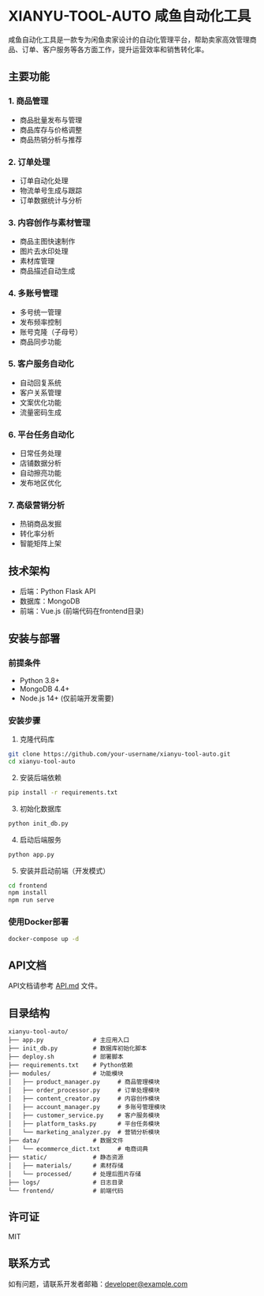 # XIANYU-TOOL-AUTO 咸鱼自动化工具

咸鱼自动化工具是一款专为闲鱼卖家设计的自动化管理平台，帮助卖家高效管理商品、订单、客户服务等各方面工作，提升运营效率和销售转化率。

## 主要功能

### 1. 商品管理
- 商品批量发布与管理
- 商品库存与价格调整
- 商品热销分析与推荐

### 2. 订单处理
- 订单自动化处理
- 物流单号生成与跟踪
- 订单数据统计与分析

### 3. 内容创作与素材管理
- 商品主图快速制作
- 图片去水印处理
- 素材库管理
- 商品描述自动生成

### 4. 多账号管理
- 多号统一管理
- 发布频率控制
- 账号克隆（子母号）
- 商品同步功能

### 5. 客户服务自动化
- 自动回复系统
- 客户关系管理
- 文案优化功能
- 流量密码生成

### 6. 平台任务自动化
- 日常任务处理
- 店铺数据分析
- 自动擦亮功能
- 发布地区优化

### 7. 高级营销分析
- 热销商品发掘
- 转化率分析
- 智能矩阵上架

## 技术架构

- 后端：Python Flask API
- 数据库：MongoDB
- 前端：Vue.js (前端代码在frontend目录)

## 安装与部署

### 前提条件
- Python 3.8+
- MongoDB 4.4+
- Node.js 14+ (仅前端开发需要)

### 安装步骤

1. 克隆代码库
```bash
git clone https://github.com/your-username/xianyu-tool-auto.git
cd xianyu-tool-auto
```

2. 安装后端依赖
```bash
pip install -r requirements.txt
```

3. 初始化数据库
```bash
python init_db.py
```

4. 启动后端服务
```bash
python app.py
```

5. 安装并启动前端（开发模式）
```bash
cd frontend
npm install
npm run serve
```

### 使用Docker部署

```bash
docker-compose up -d
```

## API文档

API文档请参考 [API.md](API.md) 文件。

## 目录结构

```
xianyu-tool-auto/
├── app.py              # 主应用入口
├── init_db.py          # 数据库初始化脚本
├── deploy.sh           # 部署脚本
├── requirements.txt    # Python依赖
├── modules/            # 功能模块
│   ├── product_manager.py     # 商品管理模块
│   ├── order_processor.py     # 订单处理模块
│   ├── content_creator.py     # 内容创作模块
│   ├── account_manager.py     # 多账号管理模块
│   ├── customer_service.py    # 客户服务模块
│   ├── platform_tasks.py      # 平台任务模块
│   └── marketing_analyzer.py  # 营销分析模块
├── data/               # 数据文件
│   └── ecommerce_dict.txt     # 电商词典
├── static/             # 静态资源
│   ├── materials/      # 素材存储
│   └── processed/      # 处理后图片存储
├── logs/               # 日志目录
└── frontend/           # 前端代码
```

## 许可证

MIT

## 联系方式

如有问题，请联系开发者邮箱：developer@example.com 